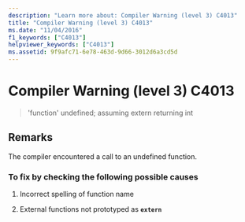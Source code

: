 ```yaml
---
description: "Learn more about: Compiler Warning (level 3) C4013"
title: "Compiler Warning (level 3) C4013"
ms.date: "11/04/2016"
f1_keywords: ["C4013"]
helpviewer_keywords: ["C4013"]
ms.assetid: 9f9afc71-6e78-463d-9d66-3012d6a3cd5d
---
```

# Compiler Warning (level 3) C4013

> 'function' undefined; assuming extern returning int

## Remarks

The compiler encountered a call to an undefined function.

### To fix by checking the following possible causes

1. Incorrect spelling of function name

1. External functions not prototyped as **`extern`**
